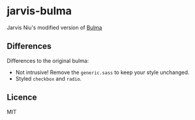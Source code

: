 # jarvis-bulma

Jarvis Niu's modified version of [Bulma](https://bulma.io/)

## Differences

Differences to the original bulma:

- Not intrusive! Remove the `generic.sass` to keep your style unchanged.
- Styled `checkbox` and `radio`.

## Licence

MIT

